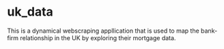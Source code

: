# uk_data

This is a dynamical webscraping appllication that is used to map the bank-firm relationship in the UK by exploring their mortgage data. 
